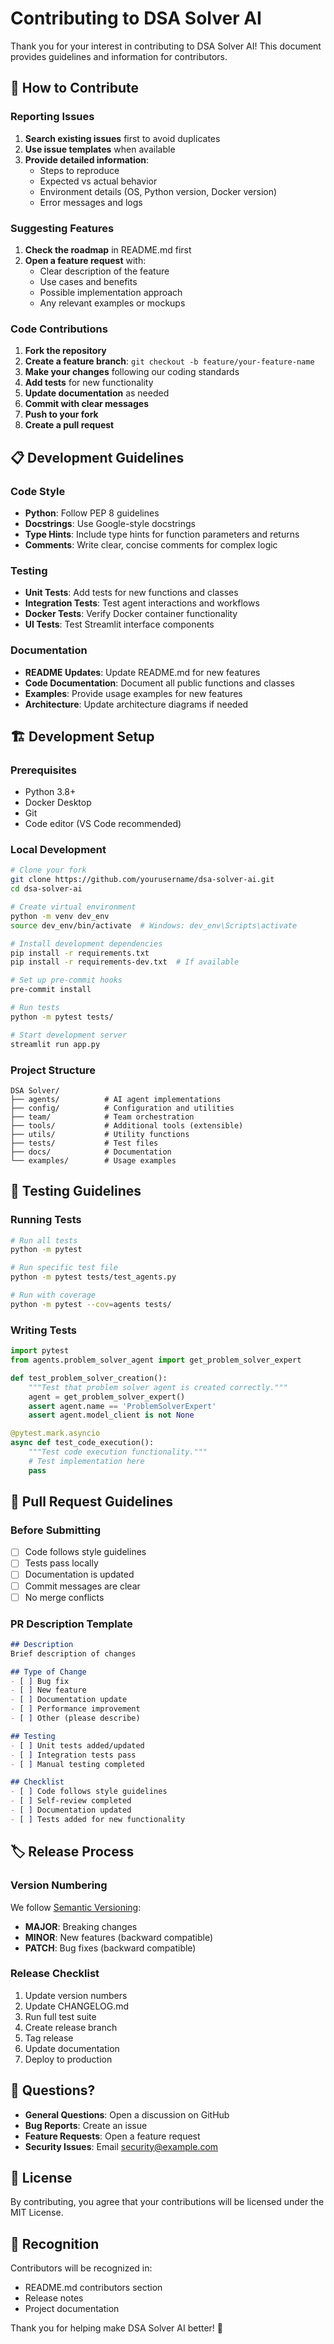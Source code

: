 # Contributing to DSA Solver AI

Thank you for your interest in contributing to DSA Solver AI! This document provides guidelines and information for contributors.

## 🤝 How to Contribute

### Reporting Issues

1. **Search existing issues** first to avoid duplicates
2. **Use issue templates** when available
3. **Provide detailed information**:
   - Steps to reproduce
   - Expected vs actual behavior
   - Environment details (OS, Python version, Docker version)
   - Error messages and logs

### Suggesting Features

1. **Check the roadmap** in README.md first
2. **Open a feature request** with:
   - Clear description of the feature
   - Use cases and benefits
   - Possible implementation approach
   - Any relevant examples or mockups

### Code Contributions

1. **Fork the repository**
2. **Create a feature branch**: `git checkout -b feature/your-feature-name`
3. **Make your changes** following our coding standards
4. **Add tests** for new functionality
5. **Update documentation** as needed
6. **Commit with clear messages**
7. **Push to your fork**
8. **Create a pull request**

## 📋 Development Guidelines

### Code Style

- **Python**: Follow PEP 8 guidelines
- **Docstrings**: Use Google-style docstrings
- **Type Hints**: Include type hints for function parameters and returns
- **Comments**: Write clear, concise comments for complex logic

### Testing

- **Unit Tests**: Add tests for new functions and classes
- **Integration Tests**: Test agent interactions and workflows
- **Docker Tests**: Verify Docker container functionality
- **UI Tests**: Test Streamlit interface components

### Documentation

- **README Updates**: Update README.md for new features
- **Code Documentation**: Document all public functions and classes
- **Examples**: Provide usage examples for new features
- **Architecture**: Update architecture diagrams if needed

## 🏗️ Development Setup

### Prerequisites

- Python 3.8+
- Docker Desktop
- Git
- Code editor (VS Code recommended)

### Local Development

```bash
# Clone your fork
git clone https://github.com/yourusername/dsa-solver-ai.git
cd dsa-solver-ai

# Create virtual environment
python -m venv dev_env
source dev_env/bin/activate  # Windows: dev_env\Scripts\activate

# Install development dependencies
pip install -r requirements.txt
pip install -r requirements-dev.txt  # If available

# Set up pre-commit hooks
pre-commit install

# Run tests
python -m pytest tests/

# Start development server
streamlit run app.py
```

### Project Structure

```
DSA Solver/
├── agents/          # AI agent implementations
├── config/          # Configuration and utilities
├── team/            # Team orchestration
├── tools/           # Additional tools (extensible)
├── utils/           # Utility functions
├── tests/           # Test files
├── docs/            # Documentation
└── examples/        # Usage examples
```

## 🧪 Testing Guidelines

### Running Tests

```bash
# Run all tests
python -m pytest

# Run specific test file
python -m pytest tests/test_agents.py

# Run with coverage
python -m pytest --cov=agents tests/
```

### Writing Tests

```python
import pytest
from agents.problem_solver_agent import get_problem_solver_expert

def test_problem_solver_creation():
    """Test that problem solver agent is created correctly."""
    agent = get_problem_solver_expert()
    assert agent.name == 'ProblemSolverExpert'
    assert agent.model_client is not None

@pytest.mark.asyncio
async def test_code_execution():
    """Test code execution functionality."""
    # Test implementation here
    pass
```

## 📝 Pull Request Guidelines

### Before Submitting

- [ ] Code follows style guidelines
- [ ] Tests pass locally
- [ ] Documentation is updated
- [ ] Commit messages are clear
- [ ] No merge conflicts

### PR Description Template

```markdown
## Description
Brief description of changes

## Type of Change
- [ ] Bug fix
- [ ] New feature
- [ ] Documentation update
- [ ] Performance improvement
- [ ] Other (please describe)

## Testing
- [ ] Unit tests added/updated
- [ ] Integration tests pass
- [ ] Manual testing completed

## Checklist
- [ ] Code follows style guidelines
- [ ] Self-review completed
- [ ] Documentation updated
- [ ] Tests added for new functionality
```

## 🏷️ Release Process

### Version Numbering

We follow [Semantic Versioning](https://semver.org/):
- **MAJOR**: Breaking changes
- **MINOR**: New features (backward compatible)
- **PATCH**: Bug fixes (backward compatible)

### Release Checklist

1. Update version numbers
2. Update CHANGELOG.md
3. Run full test suite
4. Create release branch
5. Tag release
6. Update documentation
7. Deploy to production

## 🤔 Questions?

- **General Questions**: Open a discussion on GitHub
- **Bug Reports**: Create an issue
- **Feature Requests**: Open a feature request
- **Security Issues**: Email security@example.com

## 📄 License

By contributing, you agree that your contributions will be licensed under the MIT License.

## 🙏 Recognition

Contributors will be recognized in:
- README.md contributors section
- Release notes
- Project documentation

Thank you for helping make DSA Solver AI better! 🚀

